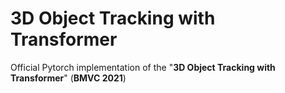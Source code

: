 # 3D Object Tracking with Transformer

Official Pytorch implementation of the "**3D Object Tracking with Transformer**" (**BMVC 2021**)
